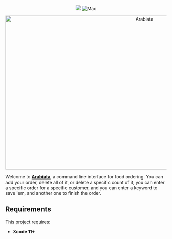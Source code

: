 <p align="center">
    <img src="https://img.shields.io/badge/Swift-5-orange.svg" />
    <img src="https://img.shields.io/badge/platforms-mac-brightgreen.svg?style=flat" alt="Mac"
     />
</p>

<p align="center">
<img src="https://i.imgur.com/XgVxhPr.png" width="853.3" height="480" alt="Arabiata">
</a>

Welcome to [**Arabiata**](https://youtu.be/O5iPNLG94bc), a command line interface for food ordering. You can add your order, delete all of it, or delete a specific count of it, you can enter a specific order for a specific customer, and you can enter a keyword to save 'em, and another one to finish the order.


 
## Requirements

This project requires: 
* **Xcode 11+** 
